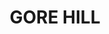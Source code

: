 ---
lastmod: '2025-04-06T06:05:20+00:00'
latitude: -33.828361
layout: suburb
longitude: 151.192212
postcode: '2065'
state: NSW
title: GORE HILL
url: /nsw/gore-hill/
---